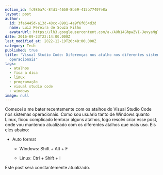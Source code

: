 ```yaml
---
notion_id: fc986a7c-84d1-4650-8b59-415b77407e8a
layout: post
author:
  id: 3fa6445d-a13d-40cc-8901-4a9f6f654d3d
  name: Luiz Pereira de Souza Filho
  avatarUrl: https://lh3.googleusercontent.com/a-/AOh14GhpwZVI-JevyaNgTdlrOT6YN20cI6V9Kxtq38Ij8AQ=s100
date: 2016-09-23T22:14:00.000Z
last_modified_at: 2022-12-19T20:48:00.000Z
category: Tech
published: true
title: "Visual Studio Code: Diferenças nos atalho nos diferentes sistemas
  operacionais"
tags:
  - atalhos
  - fica a dica
  - linux
  - programação
  - visual studio code
  - windows
image: null
---
```


Comecei a me bater recentemente com os atalhos do Visual Studio Code nos sistemas operacionais. Como sou usuário tanto de Windows quanto Linux, ficou complicado lembrar alguns atalhos, logo resolvi criar esse post, onde vou mantendo atualizado com os diferentes atalhos que mais uso. Eis eles abaixo:

* Auto format

  * Windows: Shift + Alt + F

  * Linux: Ctrl + Shift + I

Este post será constantemente atualizado.

